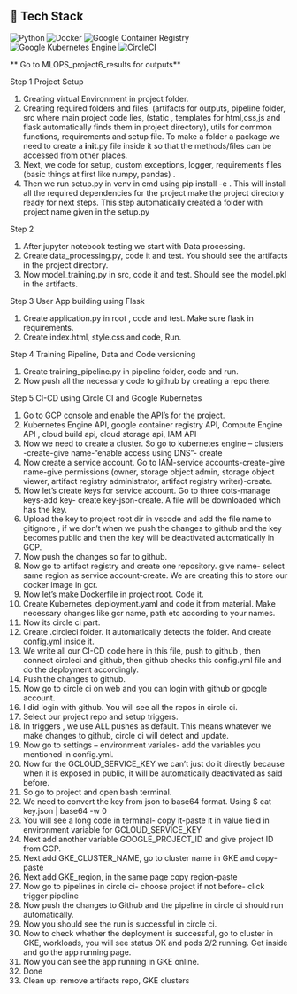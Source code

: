 ## 🧰 Tech Stack

<p align="left">
  <img src="https://img.shields.io/badge/Python-3776AB?style=for-the-badge&logo=python&logoColor=white" alt="Python"/>
  <img src="https://img.shields.io/badge/Docker-2496ED?style=for-the-badge&logo=docker&logoColor=white" alt="Docker"/>
  <img src="https://img.shields.io/badge/GCR-F44336?style=for-the-badge&logo=googlecloud&logoColor=white" alt="Google Container Registry"/>
  <img src="https://img.shields.io/badge/GKE-4285F4?style=for-the-badge&logo=googlecloud&logoColor=white" alt="Google Kubernetes Engine"/>
  <img src="https://img.shields.io/badge/CircleCI-343434?style=for-the-badge&logo=circleci&logoColor=white" alt="CircleCI"/>
</p>

** Go to MLOPS_project6_results for outputs**

Step 1
Project Setup
1.	Creating virtual Environment in project folder.
2.	Creating required folders and files. (artifacts for outputs, pipeline folder, src where main project code lies, (static , templates for html,css,js and flask automatically finds them in project directory), utils for common functions, requirements and setup file. To make a folder a package we need to create a __init__.py file inside it so that the methods/files can be accessed from other places.
3.	Next, we code for setup, custom exceptions, logger, requirements files (basic things at first like numpy, pandas) .
4.	Then we run setup.py in venv in cmd using pip install -e . This will install all the required dependencies for the project make the project directory ready for next steps. This step automatically created a folder with project name given in the setup.py

Step 2
1.	After jupyter notebook testing we start with Data processing.
2.	Create data_processing.py, code it and test. You should see the artifacts in the project directory.
3.	Now model_training.py in src, code it and test. Should see the model.pkl in the artifacts.

Step 3
User App building using Flask
1.	Create application.py in root , code and test. Make sure flask in requirements.
2.	Create index.html, style.css and code, Run.

Step 4
Training Pipeline, Data and Code versioning
1.	Create training_pipeline.py in pipeline folder, code and run.
2.	Now push all the necessary code to github by creating a repo there.

Step 5
CI-CD using Circle CI and Google Kubernetes
1.	Go to GCP console and enable the API’s for the project.
2.	Kubernetes Engine API, google container registry API, Compute Engine API , cloud build api, cloud storage api, IAM API
3.	Now we need to create a cluster. So go to  kubernetes engine – clusters -create-give name-“enable access using DNS”- create
4.	Now create a service account. Go to IAM-service accounts-create-give name-give permissions (owner, storage object admin, storage object viewer, artifact registry administrator, artifact registry writer)-create.
5.	Now let’s create keys for service account. Go to three dots-manage keys-add key- create key-json-create. A file will be downloaded which has the key.
6.	Upload the key to project root dir in vscode and add the file name to gitignore , if we don’t when we push the changes to github and the key becomes public and then the key will be deactivated automatically in GCP.
7.	Now push the changes so far to github.
8.	Now go to artifact registry and create one repository. give name- select same region as service account-create. We are creating this to store our docker image in gcr.
9.	Now let’s make Dockerfile in project root. Code it.
10.	Create Kubernetes_deployment.yaml and code it from material. Make necessary changes like gcr name, path etc according to your names.
11.	 Now its circle ci part.
12.	Create .circleci folder. It automatically detects the folder. And create config.yml inside it.
13.	We write all our CI-CD code here in this file, push to github , then connect circleci and github, then github checks this config.yml file and do the deployment accordingly.
14.	Push the changes to github.
15.	Now go to circle ci on web and you can login with github or google account.
16.	I did login with github. You will see all the repos in circle ci.
17.	Select our project repo and setup triggers.
18.	 In triggers , we use ALL pushes as default. This means whatever we make changes to github, circle ci will detect and update.
19.	Now go to settings – environment variales- add the variables you mentioned in config.yml.
20.	Now for the GCLOUD_SERVICE_KEY we can’t just do it directly because when it is exposed in public, it will be automatically deactivated as said before.
21.	So go to project and open bash terminal.
22.	We need to convert the key from json to base64 format. Using $ cat key.json | base64 -w 0
23.	You will see a long code in terminal- copy it-paste it in value field in environment variable for GCLOUD_SERVICE_KEY
24.	Next add another variable GOOGLE_PROJECT_ID and give project ID from GCP.
25.	Next add GKE_CLUSTER_NAME, go to cluster name in GKE and copy-paste
26.	 Next add GKE_region, in the same page copy region-paste
27.	Now go to pipelines in circle ci- choose project if not before- click trigger pipeline
28.	Now push the changes to Github and the pipeline in circle ci should run automatically.
29.	Now you should see the run is successful in circle ci.
30.	Now to check whether the deployment is successful, go to cluster in GKE, workloads, you will see status OK and pods 2/2 running. Get inside and go the app running page.
31.	Now you can see the app running in GKE online.
32.	Done
33.	Clean up: remove artifacts repo, GKE clusters

